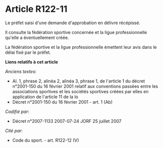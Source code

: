 # Article R122-11

Le préfet saisi d'une demande d'approbation en délivre récépissé.

Il consulte la fédération sportive concernée et la ligue professionnelle qu'elle a éventuellement créée.

La fédération sportive et la ligue professionnelle émettent leur avis dans le délai fixé par le préfet.

**Liens relatifs à cet article**

_Anciens textes_:

  - Al. 1, phrase 2, alinéa 2, alinéa 3, phrase 1, de l'article 1 du décret n°2001-150 du 16 février 2001 relatif aux conventions passées entre les associations sportives et les sociétés sportives créées par elles en application de l'article 11 de la lo
  - Décret n°2001-150 du 16 février 2001 - art. 1 (Ab)

_Codifié par_:

  - Décret n°2007-1133 2007-07-24 JORF 25 juillet 2007

_Cité par_:

  - Code du sport. - art. R122-12 (V)
